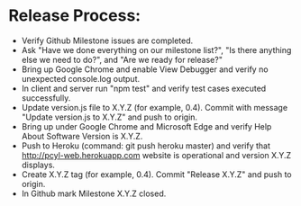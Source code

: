# Release Process:

* Verify Github Milestone issues are completed.
* Ask "Have we done everything on our milestone list?", "Is there anything else we need to do?", and "Are we ready for release?"
* Bring up Google Chrome and enable View Debugger and verify no unexpected console.log output.
* In client and server run "npm test" and verify test cases executed successfully.
* Update version.js file to X.Y.Z (for example, 0.4). Commit with message "Update version.js to X.Y.Z" and push to origin.
* Bring up under Google Chrome and Microsoft Edge and verify Help About Software Version is X.Y.Z.
* Push to Heroku (command: git push heroku master) and verify that http://pcyl-web.herokuapp.com website is operational and version X.Y.Z displays.
* Create X.Y.Z tag (for example, 0.4). Commit "Release X.Y.Z" and push to origin.
* In Github mark Milestone X.Y.Z closed.
